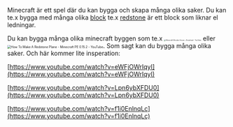 Minecraft är ett spel där du kan bygga och skapa många olika saker. Du kan te.x bygga med många olika [block](https://minecraft-ids.grahamedgecombe.com/)  te.x [redstone](https://minecraft.fandom.com/wiki/Redstone) är ett block som liknar el ledningar.

Du kan bygga många olika minecraft byggen som te.x  <img src="https://external-content.duckduckgo.com/iu/?u=https%3A%2F%2Fi.ytimg.com%2Fvi%2Fy_9079tj--4%2Fmaxresdefault.jpg&f=1&nofb=1" alt="Minecraft Wooden House + Download - YouTube" style="zoom:25%;" />   eller <img src="https://external-content.duckduckgo.com/iu/?u=https%3A%2F%2Ftse4.mm.bing.net%2Fth%3Fid%3DOIP.Tlz6U2B1-DJeUE7XFUDtqQHaEK%26pid%3DApi&f=1" alt="How To Make A Redstone Plane - Minecraft PE 0.15.2 - YouTube" style="zoom:50%;" />. Som sagt kan du bygga många olika saker. Och här kommer lite insperation:



[https://www.youtube.com/watch?v=eWFjOWrIqyI](https://www.youtube.com/watch?v=eWFjOWrIqyI)

[https://www.youtube.com/watch?v=Lpn6ybXFDU0](https://www.youtube.com/watch?v=Lpn6ybXFDU0)

[https://www.youtube.com/watch?v=f1i0EnlnqLc](https://www.youtube.com/watch?v=f1i0EnlnqLc)
